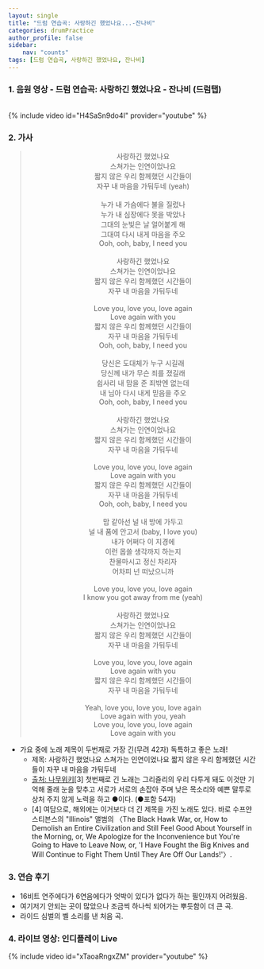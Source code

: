 ```yaml
---
layout: single
title: "드럼 연습곡: 사랑하긴 했었나요...-잔나비"
categories: drumPractice
author_profile: false
sidebar:
    nav: "counts"
tags: [드럼 연습곡, 사랑하긴 했었나요, 잔나비]
---
```


### 1. 음원 영상 - 드럼 연습곡: 사랑하긴 했었나요 - 잔나비 (드럼탭)
<br/>
{% include video id="H4SaSn9do4I" provider="youtube" %}

### 2. 가사
> <center>사랑하긴 했었나요<br/>스쳐가는 인연이었나요<br/>짧지 않은 우리 함께했던 시간들이<br/>자꾸 내 마음을 가둬두네 (yeah)<br/><br/>누가 내 가슴에다 불을 질렀나<br/>누가 내 심장에다 못을 박았나<br/>그대의 눈빛은 날 얼어붙게 해<br/>그대여 다시 내게 마음을 주오<br/>Ooh, ooh, baby, I need you<br/><br/>사랑하긴 했었나요<br/>스쳐가는 인연이었나요<br/>짧지 않은 우리 함께했던 시간들이<br/>자꾸 내 마음을 가둬두네<br/><br/>Love you, love you, love again<br/>Love again with you<br/>짧지 않은 우리 함께했던 시간들이<br/>자꾸 내 마음을 가둬두네<br/>Ooh, ooh, baby, I need you<br/><br/>당신은 도대체가 누구 시길래<br/>당신께 내가 무슨 죄를 졌길래<br/>쉽사리 내 맘을 준 죄밖엔 없는데<br/>내 님아 다시 내게 믿음을 주오<br/>Ooh, ooh, baby, I need you<br/><br/>사랑하긴 했었나요<br/>스쳐가는 인연이었나요<br/>짧지 않은 우리 함께했던 시간들이<br/>자꾸 내 마음을 가둬두네<br/><br/>Love you, love you, love again<br/>Love again with you<br/>짧지 않은 우리 함께했던 시간들이<br/>자꾸 내 마음을 가둬두네<br/>Ooh, ooh, baby, I need you<br/><br/>맘 같아선 널 내 방에 가두고<br/>널 내 품에 안고서 (baby, I love you)<br/>내가 어쩌다 이 지경에<br/>이런 몹쓸 생각까지 하는지<br/>찬물마시고 정신 차리자<br/>  어차피 넌 떠났으니까<br/><br/>Love you, love you, love again<br/>I know you got away from me (yeah)<br/><br/>사랑하긴 했었나요<br/>스쳐가는 인연이었나요<br/>짧지 않은 우리 함께했던 시간들이<br/>자꾸 내 마음을 가둬두네<br/><br/>Love you, love you, love again<br/>Love again with you<br/>짧지 않은 우리 함께했던 시간들이<br/>자꾸 내 마음을 가둬두네<br/><br/>Yeah, love you, love you, love again<br/>Love again with you, yeah<br/>Love you, love you, love again<br/>Love again with you</center> 

* 가요 중에 노래 제목이 두번재로 가장 긴(무려 42자) 독특하고 좋은 노래!
   * 제목: 사랑하긴 했었나요 스쳐가는 인연이었나요 짧지 않은 우리 함께했던 시간들이 자꾸 내 마음을 가둬두네
   * [출처: 나무위키](https://namu.wiki/w/%EC%82%AC%EB%9E%91%ED%95%98%EA%B8%B4%20%ED%96%88%EC%97%88%EB%82%98%EC%9A%94%20%EC%8A%A4%EC%B3%90%EA%B0%80%EB%8A%94%20%EC%9D%B8%EC%97%B0%EC%9D%B4%EC%97%88%EB%82%98%EC%9A%94%20%EC%A7%A7%EC%A7%80%EC%95%8A%EC%9D%80%20%EC%9A%B0%EB%A6%AC%20%ED%95%A8%EA%BB%98%ED%96%88%EB%8D%98%20%EC%8B%9C%EA%B0%84%EB%93%A4%EC%9D%B4%20%EC%9E%90%EA%BE%B8%20%EB%82%B4%20%EB%A7%88%EC%9D%8C%EC%9D%84%20%EA%B0%80%EB%91%AC%EB%91%90%EB%84%A4#rfn-3)[3] 첫번째로 긴 노래는 그리즐리의 우리 다투게 돼도 이것만 기억해 줄래 눈을 맞추고 서로가 서로의 손잡아 주며 낮은 목소리와 예쁜 말투로 상처 주지 않게 노력을 하고 ●이다. (●포함 54자)
   * [4] 여담으로, 해외에는 이거보다 더 긴 제목을 가진 노래도 있다. 바로 수프얀 스티븐스의 "Illinois" 앨범의 〈The Black Hawk War, or, How to Demolish an Entire Civilization and Still Feel Good About Yourself in the Morning, or, We Apologize for the Inconvenience but You're Going to Have to Leave Now, or, 'I Have Fought the Big Knives and Will Continue to Fight Them Until They Are Off Our Lands!'〉.
   
### 3. 연습 후기
* 16비트 연주에다가 6연음에다가 엇박이 있다가 없다가 하는 필인까지 어려웠음.
* 여기저기 안되는 곳이 많았으나 조금씩 하나씩 되어가는 뿌듯함이 더 큰 곡.
* 라이드 심벌의 벨 소리를 낸 처음 곡.

### 4. 라이브 영상: 인디플레이 Live
{% include video id="xTaoaRngxZM" provider="youtube" %}
